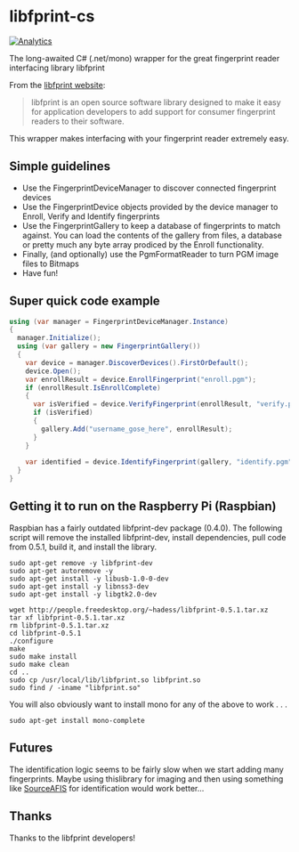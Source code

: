 # libfprint-cs
[![Analytics](https://ga-beacon.appspot.com/UA-8535255-2/unosquare/libfprint-cs/)](https://github.com/igrigorik/ga-beacon)

The long-awaited C# (.net/mono) wrapper for the great fingerprint reader interfacing library libfprint

From the <a target="_blank" href="http://www.freedesktop.org/wiki/Software/fprint/libfprint/">libfprint website</a>:
<blockquote>
libfprint is an open source software library designed to make it easy for application developers to add support for consumer fingerprint readers to their software.
</blockquote>

This wrapper makes interfacing with your fingerprint reader extremely easy.

## Simple guidelines
<ul>
<li>Use the FingerprintDeviceManager to discover connected fingerprint devices</li>
<li>Use the FingerprintDevice objects provided by the device manager to Enroll, Verify and Identify fingerprints</li>
<li>Use the FingerprintGallery to keep a database of fingerprints to match against. You can load the contents of the gallery from files, a database or pretty much any byte array prodiced by the Enroll functionality.</li>
<li>Finally, (and optionally) use the PgmFormatReader to turn PGM image files to Bitmaps</li>
<li>Have fun!</li>
</ul>

## Super quick code example

```cs
using (var manager = FingerprintDeviceManager.Instance)
{
  manager.Initialize();
  using (var gallery = new FingerprintGallery())
  {
    var device = manager.DiscoverDevices().FirstOrDefault();
    device.Open();
    var enrollResult = device.EnrollFingerprint("enroll.pgm");
    if (enrollResult.IsEnrollComplete)
    {
      var isVerified = device.VerifyFingerprint(enrollResult, "verify.pgm");
      if (isVerified)
      {
        gallery.Add("username_gose_here", enrollResult);
      }
    }
    
    var identified = device.IdentifyFingerprint(gallery, "identify.pgm");
  }
}
```

## Getting it to run on the Raspberry Pi (Raspbian)

Raspbian has a fairly outdated libfprint-dev package (0.4.0). The following script will remove the installed libfprint-dev, install dependencies, pull code from 0.5.1, build it, and install the library.

```shell
sudo apt-get remove -y libfprint-dev
sudo apt-get autoremove -y
sudo apt-get install -y libusb-1.0-0-dev
sudo apt-get install -y libnss3-dev
sudo apt-get install -y libgtk2.0-dev

wget http://people.freedesktop.org/~hadess/libfprint-0.5.1.tar.xz
tar xf libfprint-0.5.1.tar.xz
rm libfprint-0.5.1.tar.xz
cd libfprint-0.5.1
./configure
make
sudo make install
sudo make clean
cd ..
sudo cp /usr/local/lib/libfprint.so libfprint.so
sudo find / -iname "libfprint.so"
```

You will also obviously want to install mono for any of the above to work . . .
```shell
sudo apt-get install mono-complete
```

## Futures

The identification logic seems to be fairly slow when we start adding many fingerprints. Maybe using thislibrary for imaging and then using something like <a target="_blank" href="https://sourceafis.angeloflogic.com/">SourceAFIS</a> for identification would work better...

## Thanks

Thanks to the libfprint developers!
